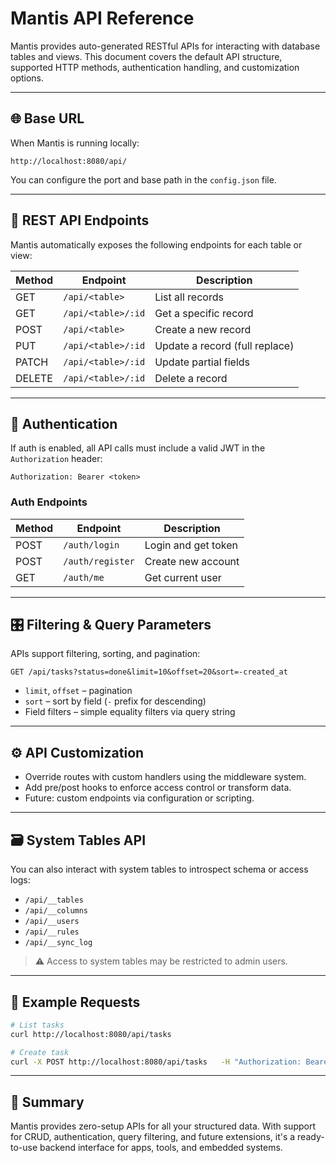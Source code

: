 
# Mantis API Reference

Mantis provides auto-generated RESTful APIs for interacting with database tables and views. This document covers the default API structure, supported HTTP methods, authentication handling, and customization options.

---

## 🌐 Base URL

When Mantis is running locally:

```
http://localhost:8080/api/
```

You can configure the port and base path in the `config.json` file.

---

## 📄 REST API Endpoints

Mantis automatically exposes the following endpoints for each table or view:

| Method | Endpoint                    | Description                    |
|--------|-----------------------------|--------------------------------|
| GET    | `/api/<table>`              | List all records               |
| GET    | `/api/<table>/:id`          | Get a specific record          |
| POST   | `/api/<table>`              | Create a new record            |
| PUT    | `/api/<table>/:id`          | Update a record (full replace) |
| PATCH  | `/api/<table>/:id`          | Update partial fields          |
| DELETE | `/api/<table>/:id`          | Delete a record                |

---

## 🔐 Authentication

If auth is enabled, all API calls must include a valid JWT in the `Authorization` header:

```
Authorization: Bearer <token>
```

### Auth Endpoints

| Method | Endpoint         | Description         |
|--------|------------------|---------------------|
| POST   | `/auth/login`    | Login and get token |
| POST   | `/auth/register` | Create new account  |
| GET    | `/auth/me`       | Get current user    |

---

## 🎛️ Filtering & Query Parameters

APIs support filtering, sorting, and pagination:

```
GET /api/tasks?status=done&limit=10&offset=20&sort=-created_at
```

- `limit`, `offset` – pagination
- `sort` – sort by field (`-` prefix for descending)
- Field filters – simple equality filters via query string

---

## ⚙️ API Customization

- Override routes with custom handlers using the middleware system.
- Add pre/post hooks to enforce access control or transform data.
- Future: custom endpoints via configuration or scripting.

---

## 🗃️ System Tables API

You can also interact with system tables to introspect schema or access logs:

- `/api/__tables`
- `/api/__columns`
- `/api/__users`
- `/api/__rules`
- `/api/__sync_log`

> ⚠️ Access to system tables may be restricted to admin users.

---

## 🧪 Example Requests

```bash
# List tasks
curl http://localhost:8080/api/tasks

# Create task
curl -X POST http://localhost:8080/api/tasks   -H "Authorization: Bearer <token>"   -H "Content-Type: application/json"   -d '{"title": "Write API docs", "status": "in_progress"}'
```

---

## 🏁 Summary

Mantis provides zero-setup APIs for all your structured data. With support for CRUD, authentication, query filtering, and future extensions, it's a ready-to-use backend interface for apps, tools, and embedded systems.

